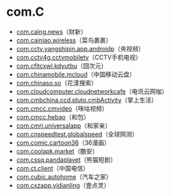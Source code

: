 # com.C

- [com.caing.news](./com.caing.news/readme.md)（财新）
- [com.cainiao.wireless](./com.cainiao.wireless/readme.md)（菜鸟裹裹）
- [com.cctv.yangshipin.app.androidp](./com.cctv.yangshipin.app.androidp/readme.md)（央视频）
- [com.cctv4g.cctvmobiletv](./com.cctv4g.cctvmobiletv/readme.md)（CCTV手机电视）
- [com.cfitcxwl.kdyutbu](./com.cfitcxwl.kdyutbu/readme.md)（囧次元）
- [com.chinamobile.mcloud](./com.chinamobile.mcloud/readme.md)（中国移动云盘）
- [com.chinaso.so](./com.chinaso.so/readme.md)（花漾搜索）
- [com.cloudcomputer.cloudnetworkcafe](./com.cloudcomputer.cloudnetworkcafe/readme.md)（电讯云网咖）
- [com.cmbchina.ccd.pluto.cmbActivity](./com.cmbchina.ccd.pluto.cmbActivity/readme.md)（掌上生活）
- [com.cmcc.cmvideo](./com.cmcc.cmvideo/readme.md)（咪咕视频）
- [com.cmcc.hebao](./com.cmcc.hebao/readme.md)（和包）
- [com.cmri.universalapp](./com.cmri.universalapp/readme.md)（和家亲）
- [com.cnspeedtest.globalspeed](./com.cnspeedtest.globalspeed/readme.md)（全球网测）
- [com.comic.cartoon36](./com.comic.cartoon36/readme.md)（36漫画）
- [com.coolapk.market](./com.coolapk.market/readme.md)（酷安）
- [com.cssq.pandaplayet](./com.cssq.pandaplayet/readme.md)（熊猫短剧）
- [com.ct.client](./com.ct.client/readme.md)（中国电信）
- [com.cubic.autohome](./com.cubic.autohome/readme.md)（汽车之家）
- [com.cxzapp.yidianling](./com.cxzapp.yidianling/readme.md)（壹点灵）

